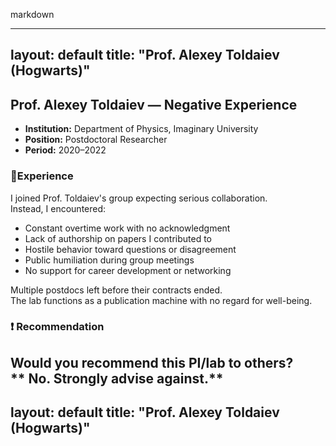 markdown



---
layout: default
title: "Prof. Alexey Toldaiev (Hogwarts)"
---

##  Prof. Alexey Toldaiev — Negative Experience

- **Institution:** Department of Physics, Imaginary University
- **Position:** Postdoctoral Researcher
- **Period:** 2020–2022

### 🧾Experience

I joined Prof. Toldaiev's group expecting serious collaboration.  
Instead, I encountered:

- Constant overtime work with no acknowledgment
- Lack of authorship on papers I contributed to
- Hostile behavior toward questions or disagreement
- Public humiliation during group meetings
- No support for career development or networking

Multiple postdocs left before their contracts ended.  
The lab functions as a publication machine with no regard for well-being.

### ❗ Recommendation

**Would you recommend this PI/lab to others?**  
** No. Strongly advise against.**
---
layout: default
title: "Prof. Alexey Toldaiev (Hogwarts)"
---